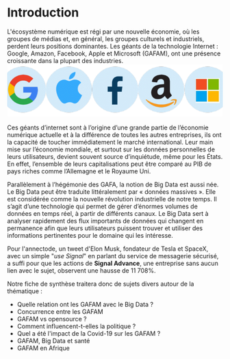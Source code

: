 # Introduction
L'écosystème numérique est régi par une nouvelle économie, où les groupes de médias et, en général, les groupes culturels et
industriels, perdent leurs positions dominantes. Les géants de la technologie Internet : Google, Amazon,
Facebook, Apple et Microsoft (GAFAM), ont une présence croissante dans la plupart des industries. 
![image](images/gafam.png)

Ces géants d’internet sont à 
l’origine d’une grande partie de l’économie numérique 
actuelle et à la différence de toutes les autres 
entreprises, ils ont la capacité de toucher immédiatement le 
marché international. Leur main mise sur l’économie 
mondiale, et surtout sur les données personnelles de leurs 
utilisateurs, devient souvent source d’inquiétude, même pour 
les États. En effet, l’ensemble de leurs capitalisations 
peut être comparé au PIB de pays riches comme l’Allemagne et 
le Royaume Uni.

Parallèlement à l’hégémonie des GAFA, la notion de Big Data 
est aussi née. Le Big Data peut être traduite littéralement 
par « données massives ». Elle est considérée comme la 
nouvelle révolution industrielle de notre temps. Il s’agit 
d’une technologie qui permet de gérer d’énormes volumes de 
données en temps réel, à partir de différents canaux. Le Big 
Data sert à analyser rapidement des flux importants de 
données qui changent en permanence afin que leurs 
utilisateurs puissent trouver et utiliser des informations 
pertinentes pour le domaine qui les intéresse.

Pour l'annectode, un tweet d'Elon Musk, fondateur de Tesla et SpaceX, avec un simple "*use Signal*" en parlant du service de messagerie sécurisé, a suffi pour que les actions de **Signal Advance**, une entreprise sans aucun lien avec le sujet, observent une hausse de 11 708%.

Notre fiche de synthèse traitera donc de sujets divers autour de la thématique :

- Quelle relation ont les GAFAM avec le Big Data ?
- Concurrence entre les GAFAM
- GAFAM vs opensource ?
- Comment influencent-t-elles la politique ?
- Quel a été l'impact de la Covid-19 sur les GAFAM ?
- GAFAM, Big Data et santé
- GAFAM en Afrique
